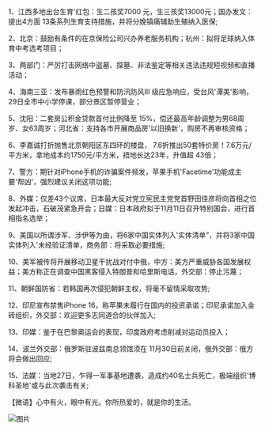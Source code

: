 1、江西多地出台生育'红包：生二孩奖7000 元，生三孩奖13000元；国办发文：提出4方面 13条系列生育支持措施，并将分娩镇痛辅助生殖纳入医保;

2、北京：鼓励有条件的在京保险公司兴办养老服务机构；杭州：拟将足球纳入体育中考选考项目；

3、两部门：严厉打击网络中盗墓、探墓、非法鉴定等相关违法违规短视频和直播活动；

4、海南三亚：发布暴雨红色预警和防汛防风Ⅲ 级应急响应，受台风'潭美'影响，29日全市中小学停课，部分景区暂停营业；

5、沈阳：二套房公积金贷款首付比例降至 15%，偿还最高年龄调整为男68周岁、女63周岁；河北省：支持各市开展商品房'以旧换新'，购房不再审核资格；

6、李嘉诚打折抛售北京朝阳区东四环的楼盘， 7.6折推出50套特价房！7.6万元/平方米，拿地成本约1750元/平方米，捂地长达23年，升值超 43倍；

7、警方：期针对iPhone手机的诈骗案件频发，苹果手机'Facetime'功能成主要'帮凶'，强烈建议关闭这项功能;

8、外媒：仅差43个议席，日本最大反对党立宪民主党党首野田佳彦将向首相之位发起冲击，石破茂紧急开会；日媒：日本政府拟于11月11日召开特别国会，进行首相指名选举；

9、美国以所谓涉军、涉伊等为由，将6家中国实体列入'实体清单”，并将3家中国实体列入'未经验证清单，商务部：将采取必要措施;

10、美军被传将开展移动卫星干扰战对付中俄，中方：美方严重威胁各国发展权益；美方称正在调查中国黑客侵入特朗普和哈里斯电话，外交部：停止污蔑；

11、朝鲜国防省：若韩国再次侵犯朝鲜主权，将毫不留情采取攻势;

12、印尼宣布禁售iPhone 16，称苹果未履行在国内的投资承诺；印尼承诺加入金砖组织，外交部：欢迎更多志同道合的伙伴加入;

13、印媒：鉴于在巴黎奥运会的表现，印度政府考虑削减对运动员投入；

14、波兰外交部：俄罗斯驻波兹南总领馆须在 11月30日前关闭，俄外交部：俄方将会做出回应;

15、法媒：当地27日，乍得一军事基地遭袭，造成约40名士兵死亡，极端组织'博科圣地'或与此次袭击有关;

【微语】心中有火，眼中有光。你所热爱的，就是你的生活。

![图片](https://api.03c3.cn/api/zb)
